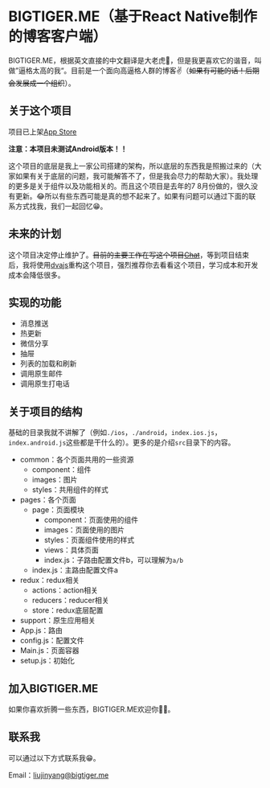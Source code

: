 # BIGTIGER.ME（基于React Native制作的博客客户端）

BIGTIGER.ME，根据英文直接的中文翻译是大老虎🐅，但是我更喜欢它的谐音，叫做”逼格太高的我“。目前是一个面向高逼格人群的博客✌️（~~如果有可能的话！后期会发展成一个组织~~）。

<!--more-->

## 关于这个项目

项目已上架[App Store](https://itunes.apple.com/cn/app/bigtiger.me/id1147944464?mt=8)

**注意：本项目未测试Android版本！！**

这个项目的底层是我上一家公司搭建的架构，所以底层的东西我是照搬过来的（大家如果有关于底层的问题，我可能解答不了，但是我会尽力的帮助大家）。我处理的更多是关于组件以及功能相关的。而且这个项目是去年的7 8月份做的，很久没有更新。😂所以有些东西可能是真的想不起来了。如果有问题可以通过下面的联系方式找我，我们一起回忆😁。

## 未来的计划

这个项目决定停止维护了。~~目前的主要工作在写这个项目[Chat](https://github.com/liujinyang1994/Chat)~~，等到项目结束后，我将使用[dvajs](https://github.com/dvajs/dva)重构这个项目，强烈推荐你去看看这个项目，学习成本和开发成本会降低很多。

## 实现的功能

* 消息推送
* 热更新
* 微信分享
* 抽屉
* 列表的加载和刷新
* 调用原生邮件
* 调用原生打电话

## 关于项目的结构

基础的目录我就不讲解了（例如`./ios`，`./android`，`index.ios.js`，`index.android.js`这些都是干什么的）。更多的是介绍`src`目录下的内容。

* common：各个页面共用的一些资源
    * component：组件
    * images：图片
    * styles：共用组件的样式
* pages：各个页面
    * page：页面模块
        * component：页面使用的组件
        * images：页面使用的图片
        * styles：页面组件使用的样式
        * views：具体页面
        * index.js：子路由配置文件b，可以理解为`a/b`
    * index.js：主路由配置文件a
* redux：redux相关
    * actions：action相关
    * reducers：reducer相关
    * store：redux底层配置
* support：原生应用相关
* App.js：路由
* config.js：配置文件
* Main.js：页面容器
* setup.js：初始化

## 加入BIGTIGER.ME

如果你喜欢折腾一些东西，BIGTIGER.ME欢迎你🎉🎉。

## 联系我

可以通过以下方式联系我😁。

Email：liujinyang@bigtiger.me





